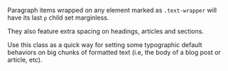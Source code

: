 Paragraph items wrapped on any element marked as `.text-wrapper` will have its last `p` child set marginless.

They also feature extra spacing on headings, articles and sections.

Use this class as a quick way for setting some typographic default behaviors on big chunks of formatted text (i.e, the body of a blog post or article, etc).